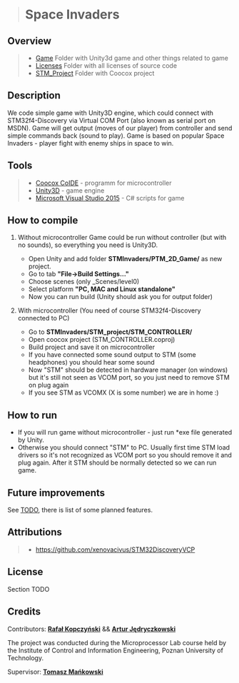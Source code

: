 ># Space Invaders

Overview
--------
>- [Game] Folder with Unity3d game and other things related to game
>- [Licenses] Folder with all licenses of source code
>- [STM_Project] Folder with Coocox project

Description
-----------
We code simple game with Unity3D engine, which could connect with STM32f4-Discovery via
Virtual COM Port (also known as serial port on MSDN). Game will get output (moves of our player)
from controller and send simple commands back (sound to play).
Game is based on popular Space Invaders - player fight with enemy ships in space to win.

Tools
-----
>- [Coocox CoIDE] - programm for microcontroller
>- [Unity3D] - game engine
>- [Microsoft Visual Studio 2015] - C# scripts for game

How to compile
--------------
1. Without microcontroller
Game could be run without controller (but with no sounds), so everything you need is Unity3D. 
	- Open Unity and add folder **STMInvaders/PTM_2D_Game/** as new project.
	- Go to tab **"File->Build Settings..."**
	- Choose scenes (only _Scenes/level0)
	- Select platform **"PC, MAC and Linux standalone"**
	- Now you can run build (Unity should ask you for output folder)

2. With microcontroller (You need of course STM32f4-Discovery connected to PC)
	- Go to **STMInvaders/STM_project/STM_CONTROLLER/**
	- Open coocox project (STM_CONTROLLER.coproj)
	- Build project and save it on microcontroller
	- If you have connected some sound output to STM (some headphones) you should hear some sound
	- Now "STM" should be detected in hardware manager (on windows) but it's still not seen as VCOM port, so you just need to remove STM on plug again
	- If you see STM as VCOMX (X is some number) we are in home :)

How to run
----------
- If you will run game without microcontroller - just run *exe file generated by Unity.
- Otherwise you should connect "STM" to PC. Usually first time STM load drivers so it's not recognized as VCOM port so you should remove it and plug again. After it STM should be normally detected so we can run game.

Future improvements
-------------------
See [TODO], there is list of some planned features.

Attributions
------------
>- https://github.com/xenovacivus/STM32DiscoveryVCP

License
-------
Section TODO

Credits
-------

Contributors: **[Rafał Kopczyński]** && **[Artur Jędryczkowski]**


The project was conducted during the Microprocessor Lab course held by the Institute of Control and Information Engineering, Poznan University of Technology.

Supervisor: **[Tomasz Mańkowski]**

[Game]: <https://github.com/PUT-PTM/STMInvaders/tree/master/Game>
[Licenses]: <https://github.com/PUT-PTM/STMInvaders/tree/master/Licenses>
[STM_Project]: <https://github.com/PUT-PTM/STMInvaders/tree/master/STM_Project>
[TODO]: <https://github.com/PUT-PTM/STMInvaders/blob/master/TODO.md>
[Rafał Kopczyński]: <https://github.com/rkopczynski>
[Artur Jędryczkowski]: <https://github.com/Martsan324>
[Tomasz Mańkowski]: <https://github.com/Tomasz-Mankowski>
[Coocox CoIDE]: <http://www1.coocox.org/CoIDE/CoIDE_Updates.htm>
[Unity3D]: <www.Unity3d.com>
[Microsoft Visual Studio 2015]: <https://www.visualstudio.com/>
